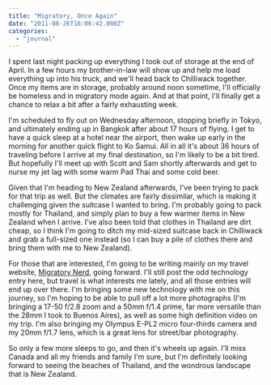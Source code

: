```yaml
---
title: "Migratory, Once Again"
date: "2011-08-26T16:06:42.000Z"
categories: 
  - "journal"
---
```


I spent last night packing up everything I took out of storage at the end of April. In a few hours my brother-in-law will show up and help me load everything up into his truck, and we'll head back to Chilliwack together. Once my items are in storage, probably around noon sometime, I'll officially be homeless and in migratory mode again. And at that point, I'll finally get a chance to relax a bit after a fairly exhausting week.

I'm scheduled to fly out on Wednesday afternoon, stopping briefly in Tokyo, and ultimately ending up in Bangkok after about 17 hours of flying. I get to have a quick sleep at a hotel near the airport, then wake up early in the morning for another quick flight to Ko Samui. All in all it's about 36 hours of traveling before I arrive at my final destination, so I'm likely to be a bit tired. But hopefully I'll meet up with Scott and Sam shortly afterwards and get to nurse my jet lag with some warm Pad Thai and some cold beer.

Given that I'm heading to New Zealand afterwards, I've been trying to pack for that trip as well. But the climates are fairly dissimilar, which is making it challenging given the suitcase I wanted to bring. I'm probably going to pack mostly for Thailand, and simply plan to buy a few warmer items in New Zealand when I arrive. I've also been told that clothes in Thailand are dirt cheap, so I think I'm going to ditch my mid-sized suitcase back in Chilliwack and grab a full-sized one instead (so I can buy a pile of clothes there and bring them with me to New Zealand).

For those that are interested, I'm going to be writing mainly on my travel website, [Migratory Nerd](http://themigratorynerd.com), going forward. I'll still post the odd technology entry here, but travel is what interests me lately, and all those entries will end up over there. I'm bringing some new technology with me on this journey, so I'm hoping to be able to pull off a lot more photographs (I'm bringing a 17-50 f/2.8 zoom and a 50mm f/1.4 prime, far more versatile than the 28mm I took to Buenos Aires), as well as some high definition video on my trip. I'm also bringing my Olympus E-PL2 micro four-thirds camera and my 20mm f/1.7 lens, which is a great lens for street/bar photography.

So only a few more sleeps to go, and then it's wheels up again. I'll miss Canada and all my friends and family I'm sure, but I'm definitely looking forward to seeing the beaches of Thailand, and the wondrous landscape that is New Zealand.
